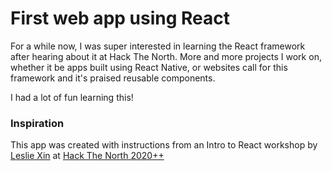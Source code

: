 # First web app using React
For a while now, I was super interested in learning the React framework after hearing about it at Hack The North. More and more projects I work on, whether it be apps built using React Native, or websites call for this framework and it's praised reusable components. 

I had a lot of fun learning this!

### Inspiration
This app was created with instructions from an Intro to React workshop by [Leslie Xin](https://github.com/lesliexin) at [Hack The North 2020++](https://hackthenorth.com/)
